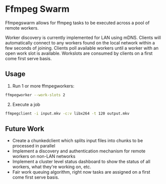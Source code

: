 # Ffmpeg Swarm

Ffmpegswarm allows for ffmpeg tasks to be executed across a pool of remote workers.

Worker discovery is currently implemented for LAN using mDNS. Clients will automatically connect to any workers found on the local network within a few seconds of joining. Clients poll available workers until a worker with an open work slot is available. Workslots are consumed by clients on a first come first serve basis.

## Usage

1. Run 1 or more ffmpegworkers:
```sh
ffmpegworker --work-slots 2
```

2. Execute a job
```sh
ffmpegclient -i input.mkv -c:v libx264 -t 120 output.mkv
```

## Future Work

 * Create a chunkedclient which splits input files into chunks to be processed in parallel
 * Implement a discovery and authentication mechanism for remote workers on non-LAN networks
 * Implement a cluster level status dashboard to show the status of all workers, what they're working on, etc.
 * Fair work queuing algorithm, right now tasks are assigned on a first come first serve basis. 
